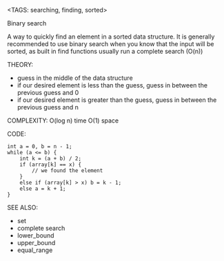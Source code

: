 <TAGS: searching, finding, sorted>

Binary search

A way to quickly find an element in a sorted data structure. 
It is generally recommended to use binary search when you know that the input will be sorted, as built in find functions usually run a complete search (O(n))

THEORY:
- guess in the middle of the data structure
- if our desired element is less than the guess, guess in between the previous guess and 0
- if our desired element is greater than the guess, guess in between the previous guess and n

COMPLEXITY:
O(log n) time
O(1) space

CODE:
```
int a = 0, b = n - 1;
while (a <= b) {
	int k = (a + b) / 2;
	if (array[k] == x) {
		// we found the element
	}
	else if (array[k] > x) b = k - 1;
	else a = k + 1;
}
```

SEE ALSO:
- set
- complete search
- lower_bound
- upper_bound
- equal_range